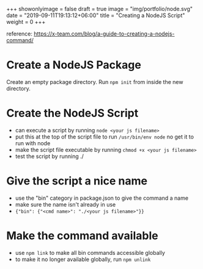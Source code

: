 +++
showonlyimage = false
draft = true
image = "img/portfolio/node.svg"
date = "2019-09-11T19:13:12+06:00"
title = "Creating a NodeJS Script"
weight = 0
+++

reference: https://x-team.com/blog/a-guide-to-creating-a-nodejs-command/

# Create a NodeJS Package
Create an empty package directory.
Run `npm init` from inside the new directory.

# Create the NodeJS Script
- can execute a script by running `node <your js filename>`
- put this at the top of the script file to run `/usr/bin/env node` no get it to run with node
- make the script file executable by running `chmod +x <your js filename>`
- test the script by running ./<your js filename>

# Give the script a nice name
- use the "bin" category in package.json to give the command a name
- make sure the name isn't already in use
- `{"bin": {"<cmd name>": "./<your js filename>"}}`

# Make the command available
- use `npm link` to make all bin commands accessible globally
- to make it no longer available globally, run `npm unlink`
